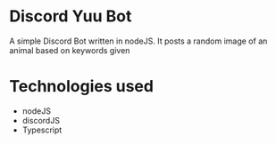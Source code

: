 # Discord Yuu Bot
A simple Discord Bot written in nodeJS. 
It posts a random image of an animal based on keywords given

# Technologies used
* nodeJS
* discordJS
* Typescript